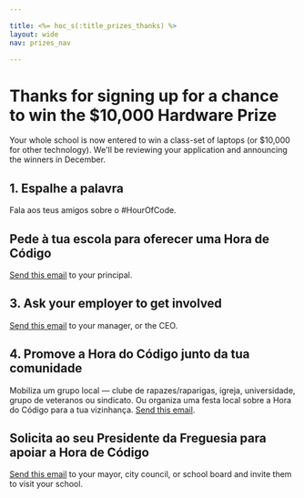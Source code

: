```yaml
---

title: <%= hoc_s(:title_prizes_thanks) %>
layout: wide
nav: prizes_nav

---
```



# Thanks for signing up for a chance to win the $10,000 Hardware Prize

Your whole school is now entered to win a class-set of laptops (or $10,000 for other technology). We'll be reviewing your application and announcing the winners in December.

## 1. Espalhe a palavra

Fala aos teus amigos sobre o #HourOfCode.

## Pede à tua escola para oferecer uma Hora de Código

[Send this email](<%= resolve_url('/promote/resources#email') %>) to your principal.

## 3. Ask your employer to get involved

[Send this email](<%= resolve_url('/promote/resources#email') %>) to your manager, or the CEO.

## 4. Promove a Hora do Código junto da tua comunidade

Mobiliza um grupo local — clube de rapazes/raparigas, igreja, universidade, grupo de veteranos ou sindicato. Ou organiza uma festa local sobre a Hora do Código para a tua vizinhança. [Send this email](<%= resolve_url('/promote/resources#email') %>).

## Solicita ao seu Presidente da Freguesia para apoiar a Hora de Código

[Send this email](<%= resolve_url('/promote/resources#politicians') %>) to your mayor, city council, or school board and invite them to visit your school.

